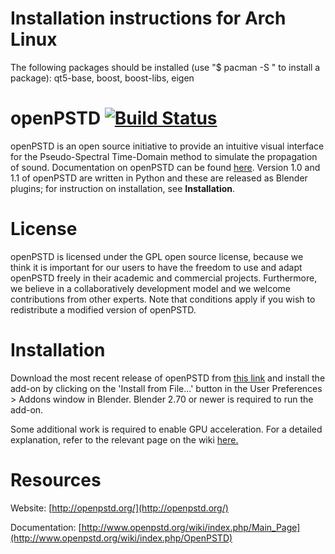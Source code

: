 Installation instructions for Arch Linux
========================================

The following packages should be installed (use "$ pacman -S <package>" to install a package):
qt5-base, boost, boost-libs, eigen

openPSTD [![Build Status](https://travis-ci.org/openPSTD/openPSTD.svg)](https://travis-ci.org/openPSTD/openPSTD)
========

openPSTD is an open source initiative to provide an intuitive visual interface for the Pseudo-Spectral Time-Domain 
method to simulate the propagation of sound. Documentation on openPSTD can be found 
[here](http://www.openpstd.org/wiki/index.php/OpenPSTD). Version 1.0 and 1.1 of openPSTD are written in Python and 
these are released as Blender plugins; for instruction on installation, see **Installation**.

License
=======

openPSTD is licensed under the GPL open source license, because we think it is important for our users to have the 
freedom to use and adapt openPSTD freely in their academic and commercial projects. Furthermore, we believe in a 
collaboratively development model and we welcome contributions from other experts. Note that conditions apply if you 
wish to redistribute a modified version of openPSTD. 

Installation
============

Download the most recent release of openPSTD from [this link](http://openpstd.org/Download%20openPSTD.html) and 
install the add-on by clicking on the 'Install from File...' button in the User Preferences > Addons window in 
Blender. Blender 2.70 or newer is required to run the add-on.

Some additional work is required to enable GPU acceleration. For a detailed explanation, refer to the relevant page
on the wiki [here.](http://www.openpstd.org/wiki/index.php/Getting_started_with_OpenPSTD_v1.1#Installing_openPSTD_v1.1)

Resources
=========

Website: [http://openpstd.org/](http://openpstd.org/)

Documentation: [http://www.openpstd.org/wiki/index.php/Main_Page](http://www.openpstd.org/wiki/index.php/OpenPSTD)
